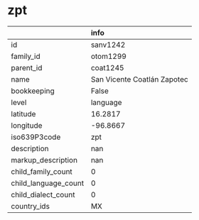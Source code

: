 # zpt
|                      | info                        |
|:---------------------|:----------------------------|
| id                   | sanv1242                    |
| family_id            | otom1299                    |
| parent_id            | coat1245                    |
| name                 | San Vicente Coatlán Zapotec |
| bookkeeping          | False                       |
| level                | language                    |
| latitude             | 16.2817                     |
| longitude            | -96.8667                    |
| iso639P3code         | zpt                         |
| description          | nan                         |
| markup_description   | nan                         |
| child_family_count   | 0                           |
| child_language_count | 0                           |
| child_dialect_count  | 0                           |
| country_ids          | MX                          |